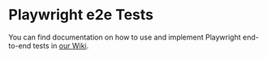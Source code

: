 # Playwright e2e Tests

You can find documentation on how to use and implement Playwright end-to-end tests in [our Wiki](https://github.com/streamlit/streamlit/wiki/Running-e2e-tests-and-updating-snapshots#playwright-e2e-tests).
